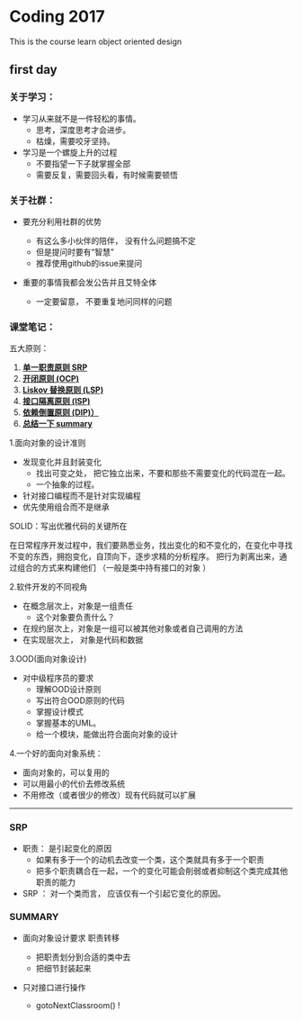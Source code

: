 # Coding 2017
This is the course learn object oriented design 

## first day

### 关于学习：
* 学习从来就不是一件轻松的事情。 
  * 思考，深度思考才会进步。
  * 枯燥，需要咬牙坚持。
* 学习是一个螺旋上升的过程
  * 不要指望一下子就掌握全部
  * 需要反复，需要回头看，有时候需要顿悟
  
### 关于社群：
* 要充分利用社群的优势
  * 有这么多小伙伴的陪伴， 没有什么问题搞不定
  * 但是提问时要有“智慧”
  * 推荐使用github的issue来提问
  
* 重要的事情我都会发公告并且艾特全体
  * 一定要留意， 不要重复地问同样的问题
  
  
### 课堂笔记：
五大原则：
1. **[单一职责原则 SRP](#srp)**
2. **[开闭原则 (OCP)](#OCP)**
3. **[Liskov 替换原则 (LSP)](#LSP)**
4. **[接口隔离原则 (ISP)](#ISP)**
5. **[依赖倒置原则 (DIP)）](#DIP)**
6. **[总结一下 summary](#summary)**

1.面向对象的设计准则
  *  发现变化并且封装变化
       * 找出可变之处， 把它独立出来，不要和那些不需要变化的代码混在一起。
       * 一个抽象的过程。
  *  针对接口编程而不是针对实现编程
  *  优先使用组合而不是继承
 

 
  SOLID：写出优雅代码的关键所在
  


在日常程序开发过程中，我们要熟悉业务，找出变化的和不变化的，在变化中寻找不变的东西，拥抱变化，自顶向下，逐步求精的分析程序。
把行为剥离出来，通过组合的方式来构建他们 （一般是类中持有接口的对象 ）

2.软件开发的不同视角
   * 在概念层次上，对象是一组责任
        * 这个对象要负责什么？
   * 在规约层次上，对象是一组可以被其他对象或者自己调用的方法
   * 在实现层次上， 对象是代码和数据  


3.OOD(面向对象设计)

   * 对中级程序员的要求
        * 理解OOD设计原则
        * 写出符合OOD原则的代码
        * 掌握设计模式
        * 掌握基本的UML。
        * 给一个模块，能做出符合面向对象的设计

4.一个好的面向对象系统：
   * 面向对象的，可以复用的
   * 可以用最小的代价去修改系统
   * 不用修改（或者很少的修改）现有代码就可以扩展

---
### SRP

   * 职责： 是引起变化的原因
        * 如果有多于一个的动机去改变一个类，这个类就具有多于一个职责
        * 把多个职责耦合在一起，一个的变化可能会削弱或者抑制这个类完成其他职责的能力
   * SRP ： 对一个类而言， 应该仅有一个引起它变化的原因。



### SUMMARY

   * 面向对象设计要求 职责转移
       * 把职责划分到合适的类中去
       * 把细节封装起来
    
   * 只对接口进行操作
       * gotoNextClassroom() !


